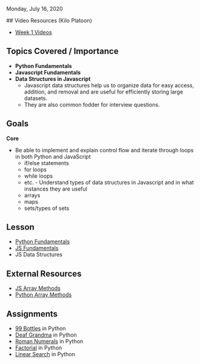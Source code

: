 Monday, July 16, 2020

​## Video Resources (Kilo Platoon)
- [Week 1 Videos](https://www.youtube.com/playlist?list=PLu0CiQ7bzwESYJl7C3MPTh64EZP0Od-vW)

## Topics Covered / Importance
- **Python Fundamentals**
- **Javascript Fundamentals**
- **Data Structures in Javascript**
  - Javascript data structures help us to organize data for easy access, addition, and removal and are useful for efficiently storing large datasets.
  - They are also common fodder for interview questions.
​
## Goals
**Core**
- Be able to implement and explain control flow and iterate through loops in both Python and JavaScript
  - if/else statements 
  - for loops
  - while loops 
  - etc.
​- Understand types of data structures in Javascript and in what instances they are useful
  - arrays
  - maps 
  - sets/types of sets
​
## Lesson
- [Python Fundamentals](https://github.com/limaplatoon/curriculum/blob/master/week-01/lecture-materials/python_fundamentals.md)
- [JS Fundamentals](https://github.com/limaplatoon/curriculum/blob/master/week-01/lecture-materials/javascript_control_flow.pdf) 
- JS Data Structures

## External Resources
- [JS Array Methods](https://developer.mozilla.org/en-US/docs/Web/JavaScript/Reference/Global_Objects/Array)
- [Python Array Methods](https://www.programiz.com/python-programming/methods/list)
​
## Assignments
- [99 Bottles](https://github.com/limaplatoon/99-Bottles) in Python
- [Deaf Grandma](https://github.com/limaplatoon/deaf-grandma) in Python
- [Roman Numerals](https://github.com/limaplatoon/roman-numerals) in Python
- [Factorial](https://github.com/limaplatoon/factorial) in Python
- [Linear Search](https://github.com/limaplatoon/linear-search) in Python
